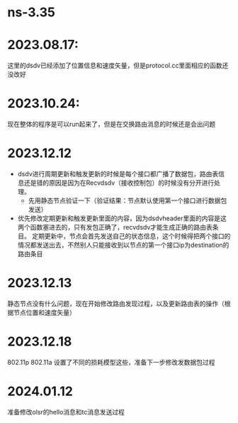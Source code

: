 # ns-3.35
# 2023.08.17:  
这里的dsdv已经添加了位置信息和速度矢量，但是protocol.cc里面相应的函数还没改好
# 2023.10.24:  
现在整体的程序是可以run起来了，但是在交换路由消息的时候还是会出问题
# 2023.12.12
- dsdv进行周期更新和触发更新的时候是每个接口都广播了数据包，路由表信息还是错的原因是因为在Recvdsdv（接收控制包）的时候没有分开进行处理。
  - 先用静态节点验证一下（验证结果：节点默认使用第一个接口进行数据包发送）
- 优先修改定期更新和触发更新里面的内容，因为dsdvheader里面的内容是这两个函数塞进去的，只有发包正确了，recvdsdv才能生成正确的路由表条目。
定期更新中，节点会首先发送自己的状态信息，这个时候得把两个接口的情况都发送出去，不然别人只能接收到以节点的第一个接口ip为destination的路由条目
# 2023.12.13
静态节点没有什么问题，现在开始修改路由发现过程，以及更新路由表的操作（根据节点位置和速度矢量）

# 2023.12.18
802.11p 802.11a 设置了不同的损耗模型这些，准备下一步修改发数据包过程

# 2024.01.12
准备修改olsr的hello消息和tc消息发送过程